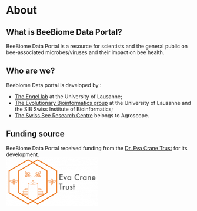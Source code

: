# About

## What is BeeBiome Data Portal?

BeeBiome Data Portal is a resource for scientists and the general public on bee-associated microbes/viruses and their impact on bee health.

## Who are we?
Beebiome Data portal is developed by :  
- [The Engel lab](https://engelbeelab.com/) at the University of Lausanne;  
- [The Evolutionary Bioinformatics group](https://bioinfo.unil.ch/) at the University of Lausanne and the SIB Swiss Institute of Bioinformatics;  
- [The Swiss Bee Research Centre](https://www.agroscope.admin.ch/agroscope/en/home/topics/livestock/bees.html) belongs to Agroscope.  

## Funding source
BeeBiome Data Portal received funding from the [Dr. Eva Crane Trust](https://www.evacranetrust.org/page/eva-crane) for its development.  
![Eva Crane logo](https://github.com/BeeBiome-consortium/beebiome-data-portal/raw/${GITHUB_BRANCH}/beebiome-docs/assets/eva_crane_logo.png)
